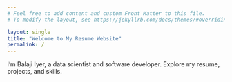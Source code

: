 ```yaml
---
# Feel free to add content and custom Front Matter to this file.
# To modify the layout, see https://jekyllrb.com/docs/themes/#overriding-theme-defaults

layout: single
title: "Welcome to My Resume Website"
permalink: /
---
```


I’m Balaji Iyer, a data scientist and software developer. Explore my resume, projects, and skills.
